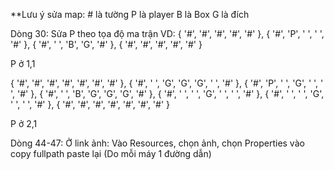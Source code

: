 **Lưu ý sửa map:
    # là tường
    P là player
    B là Box
    G là đích

Dòng 30: Sửa P theo tọa độ ma trận VD:
{ '#', '#', '#', '#', '#' },
{ '#', 'P', ' ', ' ', '#' },
{ '#', ' ', 'B', 'G', '#' },
{ '#', '#', '#', '#', '#' }

P ở 1,1

{ '#', '#', '#', '#', '#', '#', '#' },
{ '#', ' ', 'G', 'G', 'G', ' ', '#' },
{ '#', 'P', ' ', 'G', ' ', ' ', '#' },
{ '#', ' ', 'B', 'G', 'G', 'G', '#' },
{ '#', ' ', ' ', 'G', ' ', ' ', '#' },
{ '#', ' ', ' ', 'G', ' ', ' ', '#' },
{ '#', '#', '#', '#', '#', '#', '#' }

P ở 2,1


Dòng 44-47:
Ở link ảnh:
Vào Resources, chọn ảnh, chọn Properties vào copy fullpath paste lại (Do mỗi máy 1 đường dẫn)
